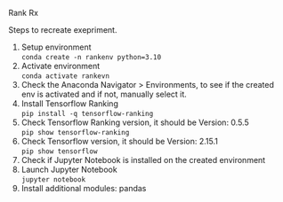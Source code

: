 Rank Rx

Steps to recreate exepriment.
1. Setup environment  
`conda create -n rankenv python=3.10`
2. Activate environment  
`conda activate rankevn`
3. Check the Anaconda Navigator > Environments, to see if the created env is activated and if not, manually select it.
5. Install Tensorflow Ranking  
`pip install -q tensorflow-ranking`
7. Check Tensorflow Ranking version, it should be Version: 0.5.5  
`pip show tensorflow-ranking`
8. Check Tensorflow version, it should be Version: 2.15.1  
`pip show tensorflow`
9. Check if Jupyter Notebook is installed on the created environment
10. Launch Jupyter Notebook  
`jupyter notebook`   
11. Install additional modules: pandas

